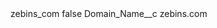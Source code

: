 <?xml version="1.0" encoding="UTF-8"?>
<CustomMetadata xmlns="http://soap.sforce.com/2006/04/metadata" xmlns:xsi="http://www.w3.org/2001/XMLSchema-instance" xmlns:xsd="http://www.w3.org/2001/XMLSchema">
    <label>zebins_com</label>
    <protected>false</protected>
    <values>
        <field>Domain_Name__c</field>
        <value xsi:type="xsd:string">zebins.com</value>
    </values>
</CustomMetadata>
